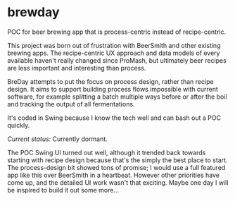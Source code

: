 # brewday
POC for beer brewing app that is process-centric instead of recipe-centric.

This project was born out of frustration with BeerSmith and other existing brewing apps. 
The recipe-centric UX approach and data models of every available haven't really changed since ProMash,
but ultimately beer recipes are less important and interesting than process.

BreDay attempts to put the focus on process design, rather than recipe design. 
It aims to support building process flows impossible with current software, for example splitting a batch multiple
ways before or after the boil and tracking the output of all fermentations.

It's coded in Swing because I know the tech well and can bash out a POC quickly.

*Current status:* Currently dormant. 

The POC Swing UI turned out well, although it trended back towards starting with recipe design because 
that's the simply the best place to start. The process-design bit showed tons of promise; I would use a full featured
app like this over BeerSmith in a heartbeat. However other priorities have come up, and the detailed UI work wasn't that exciting.
Maybe one day I will be inspired to build it out some more...
